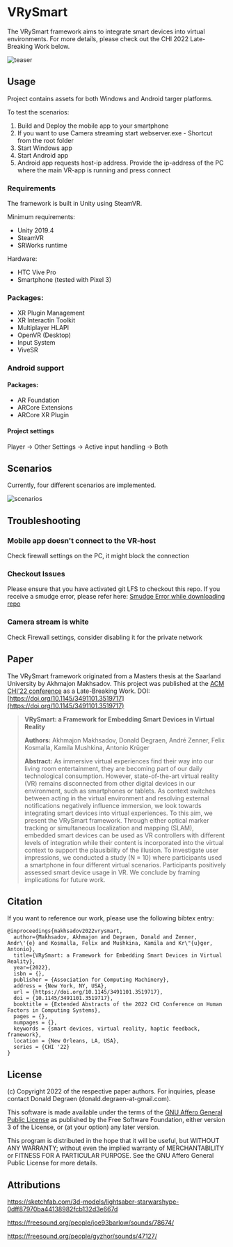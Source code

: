 # VRySmart

The VRySmart framework aims to integrate smart devices into virtual environments. For more details, please check out the CHI 2022 Late-Breaking Work below.

![teaser](teaser.png)

## Usage
Project contains assets for both Windows and Android targer platforms. 

To test the scenarios:
1. Build and Deploy the mobile app to your smartphone
2. If you want to use Camera streaming start webserver.exe - Shortcut from the root folder
3. Start Windows app
4. Start Android app
5. Android app requests host-ip address. Provide the ip-address of the PC where the main VR-app is running and press connect

### Requirements

The framework is built in Unity using SteamVR.

Minimum requirements:
- Unity 2019.4
- SteamVR
- SRWorks runtime

Hardware:
- HTC Vive Pro
- Smartphone (tested with Pixel 3)

### Packages:
- XR Plugin Management
- XR Interactin Toolkit
- Multiplayer HLAPI
- OpenVR (Desktop)
- Input System
- ViveSR

### Android support

#### Packages:
- AR Foundation
- ARCore Extensions
- ARCore XR Plugin

#### Project settings
Player -> Other Settings -> Active input handling -> Both 

## Scenarios

Currently, four different scenarios are implemented.

![scenarios](scenarios.png)

## Troubleshooting

### Mobile app doesn't connect to the VR-host
Check firewall settings on the PC, it might block the connection

### Checkout Issues

Please ensure that you have activated git LFS to checkout this repo.
If you receive a smudge error, please refer here: [Smudge Error while downloading repo](https://stackoverflow.com/questions/46521122/smudge-error-error-downloading)

### Camera stream is white
Check Firewall settings, consider disabling it for the private network

## Paper

The VRySmart framework originated from a Masters thesis at the Saarland University by Akhmajon Makhsadov.
This project was published at the [ACM CHI'22 conference](https://chi2022.acm.org/) as a Late-Breaking Work.
DOI: [https://doi.org/10.1145/3491101.3519717](https://doi.org/10.1145/3491101.3519717)


> **VRySmart: a Framework for Embedding Smart Devices in Virtual Reality**
>
> **Authors:** Akhmajon Makhsadov, Donald Degraen, André Zenner, Felix Kosmalla, Kamila Mushkina, Antonio Krüger
>
> **Abstract:**
> As immersive virtual experiences find their way into our living room entertainment, they are becoming part of our daily technological consumption. However, state-of-the-art virtual reality (VR) remains disconnected from other digital devices in our environment, such as smartphones or tablets. As context switches between acting in the virtual environment and resolving external notifications negatively influence immersion, we look towards integrating smart devices into virtual experiences.
To this aim, we present the VRySmart framework. Through either optical marker tracking or simultaneous localization and mapping (SLAM), embedded smart devices can be used as VR controllers with different levels of integration while their content is incorporated into the virtual context to support the plausibility of the illusion. To investigate user impressions, we conducted a study (N = 10) where participants used a smartphone in four different virtual scenarios. Participants positively assessed smart device usage in VR. We conclude by framing implications for future work.


## Citation

If you want to reference our work, please use the following bibtex entry:

```
@inproceedings{makhsadov2022vrysmart,
  author={Makhsadov, Akhmajon and Degraen, Donald and Zenner, Andr\'{e} and Kosmalla, Felix and Mushkina, Kamila and Kr\"{u}ger, Antonio},
  title={VRySmart: a Framework for Embedding Smart Devices in Virtual Reality},
  year={2022},
  isbn = {},
  publisher = {Association for Computing Machinery},
  address = {New York, NY, USA},
  url = {https://doi.org/10.1145/3491101.3519717},
  doi = {10.1145/3491101.3519717},
  booktitle = {Extended Abstracts of the 2022 CHI Conference on Human Factors in Computing Systems},
  pages = {},
  numpages = {},
  keywords = {smart devices, virtual reality, haptic feedback, framework},
  location = {New Orleans, LA, USA},
  series = {CHI '22}
}
```

## License

(c) Copyright 2022 of the respective paper authors. For inquiries, please contact Donald Degraen (donald.degraen-at-gmail.com).

This software is made available under the terms of the [GNU Affero General Public License](https://www.gnu.org/licenses/agpl-3.0.html) as published by the Free Software Foundation, either version 3 of the License, or (at your option) any later version.

This program is distributed in the hope that it will be useful, but WITHOUT ANY WARRANTY; without even the implied warranty of MERCHANTABILITY or FITNESS FOR A PARTICULAR PURPOSE. See the GNU Affero General Public License for more details.

## Attributions
https://sketchfab.com/3d-models/lightsaber-starwarshype-0dff87970ba44138982fcb132d3e667d

https://freesound.org/people/joe93barlow/sounds/78674/

https://freesound.org/people/gyzhor/sounds/47127/
